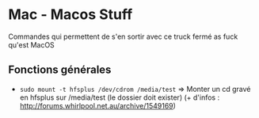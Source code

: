 Mac - Macos Stuff
=========

Commandes qui permettent de s'en sortir avec ce truck fermé as fuck qu'est MacOS

## Fonctions générales
  - `sudo mount -t hfsplus /dev/cdrom /media/test` => Monter un cd gravé en hfsplus sur /media/test (le dossier doit exister) (+ d'infos : http://forums.whirlpool.net.au/archive/1549169)
